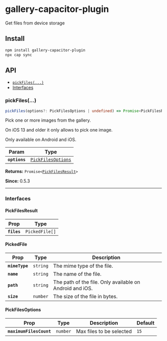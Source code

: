 # gallery-capacitor-plugin

Get files from device storage

## Install

```bash
npm install gallery-capacitor-plugin
npx cap sync
```

## API

<docgen-index>

* [`pickFiles(...)`](#pickfiles)
* [Interfaces](#interfaces)

</docgen-index>

<docgen-api>
<!--Update the source file JSDoc comments and rerun docgen to update the docs below-->

### pickFiles(...)

```typescript
pickFiles(options?: PickFilesOptions | undefined) => Promise<PickFilesResult>
```

Pick one or more images from the gallery.

On iOS 13 and older it only allows to pick one image.

Only available on Android and iOS.

| Param         | Type                                                          |
| ------------- | ------------------------------------------------------------- |
| **`options`** | <code><a href="#pickfilesoptions">PickFilesOptions</a></code> |

**Returns:** <code>Promise&lt;<a href="#pickfilesresult">PickFilesResult</a>&gt;</code>

**Since:** 0.5.3

--------------------


### Interfaces


#### PickFilesResult

| Prop        | Type                      |
| ----------- | ------------------------- |
| **`files`** | <code>PickedFile[]</code> |


#### PickedFile

| Prop           | Type                | Description                                              |
| -------------- | ------------------- | -------------------------------------------------------- |
| **`mimeType`** | <code>string</code> | The mime type of the file.                               |
| **`name`**     | <code>string</code> | The name of the file.                                    |
| **`path`**     | <code>string</code> | The path of the file. Only available on Android and iOS. |
| **`size`**     | <code>number</code> | The size of the file in bytes.                           |


#### PickFilesOptions

| Prop                    | Type                | Description              | Default         |
| ----------------------- | ------------------- | ------------------------ | --------------- |
| **`maximumFilesCount`** | <code>number</code> | Max files to be selected | <code>15</code> |

</docgen-api>
